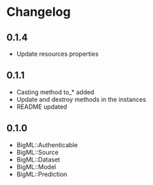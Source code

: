 # Changelog

## 0.1.4
- Update resources properties

## 0.1.1
- Casting method to_* added
- Update and destroy methods in the instances
- README updated

## 0.1.0
- BigML::Authenticable
- BigML::Source
- BigML::Dataset
- BigML::Model
- BigML::Prediction
